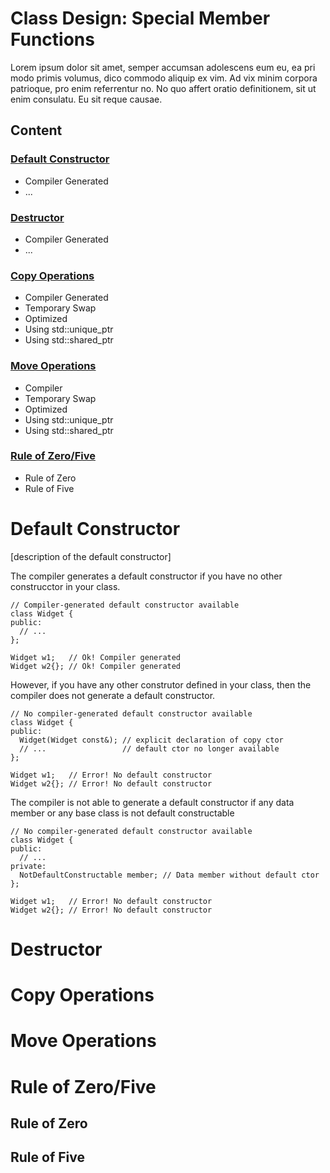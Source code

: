 # Class Design: Special Member Functions
Lorem ipsum dolor sit amet, semper accumsan adolescens eum eu, ea pri modo primis volumus, dico commodo aliquip ex vim. Ad vix minim corpora patrioque, pro enim referrentur no. No quo affert oratio definitionem, sit ut enim consulatu. Eu sit reque causae.

## Content

### [Default Constructor](https://github.com/cmbrandt/modern-cxx-seminar/edit/master/1_class_design.md#fundamentals-1)
* Compiler Generated
* ...

### [Destructor](https://github.com/cmbrandt/modern-cxx-seminar/blob/master/1_class_design.md#special-member-functions)
* Compiler Generated
* ...

### [Copy Operations](https://github.com/cmbrandt/modern-cxx-seminar/blob/master/1_class_design.md#additional-class-operations)
* Compiler Generated
* Temporary Swap
* Optimized
* Using std::unique_ptr
* Using std::shared_ptr

### [Move Operations](https://github.com/cmbrandt/modern-cxx-seminar/blob/master/1_class_design.md#class-hierarchies)
* Compiler
* Temporary Swap
* Optimized
* Using std::unique_ptr
* Using std::shared_ptr

### [Rule of Zero/Five](https://github.com/cmbrandt/modern-cxx-seminar/blob/master/1_class_design.md#rule-of-zerofive)
* Rule of Zero
* Rule of Five


# Default Constructor

[description of the default constructor]

The compiler generates a default constructor if you have no other construcctor in your class.

```
// Compiler-generated default constructor available
class Widget {
public:
  // ...
};

Widget w1;   // Ok! Compiler generated
Widget w2{}; // Ok! Compiler generated
```

However, if you have any other construtor defined in your class, then the compiler does not generate a default constructor.

```
// No compiler-generated default constructor available
class Widget {
public:
  Widget(Widget const&); // explicit declaration of copy ctor
  // ...                 // default ctor no longer available
};

Widget w1;   // Error! No default constructor
Widget w2{}; // Error! No default constructor
```

The compiler is not able to generate a default constructor if any data member or any base class is not default constructable

```
// No compiler-generated default constructor available
class Widget {
public:
  // ...
private:
  NotDefaultConstructable member; // Data member without default ctor
};

Widget w1;   // Error! No default constructor
Widget w2{}; // Error! No default constructor
```

# Destructor


# Copy Operations


# Move Operations


# Rule of Zero/Five

## Rule of Zero

## Rule of Five
